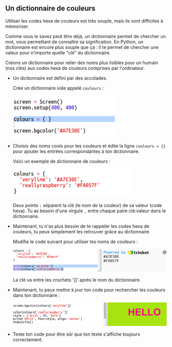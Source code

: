## Un dictionnaire de couleurs

Utiliser les codes hexa de couleurs est très souple, mais ils sont difficiles à mémoriser.

Comme vous le savez peut être déjà, un dictionnaire permet de chercher un mot, vous permettant de connaître sa signification. En Python, un dictionnaire est encore plus souple que ça : il te permet de chercher une valeur pour n'importe quelle "clé" du dictionnaire.

Créons un dictionnaire pour relier des noms plus lisibles pour un humain (nos clés) aux codes hexa de couleurs comprises par l'ordinateur.

+ Un dictionnaire est défini par des accolades.
    
    Crée un dictionnaire vide appelé `couleurs` :
    
    ![screenshot](images/colourful-dict.png)

+ Choisis des noms cools pour tes couleurs et édite la ligne `couleurs = {}` pour ajouter les entrées correspondantes à ton dictionnaire.
    
    Voici un exemple de dictionnaire de couleurs :
    
    ![screenshot](images/colourful-colours.png)
    
    Deux points `:` séparent la clé (le nom de la couleur) de sa valeur (code hexa). Tu as besoin d'une virgule `,` entre chaque paire clé:valeur dans le dictionnaire.

+ Maintenant, tu n'as plus besoin de te rappeler les codes hexa de couleurs, tu peux simplement les retrouver grâce au dictionnaire.
    
    Modifie le code suivant pour utiliser tes noms de couleurs :
    
    ![screenshot](images/colourful-entries.png)
    
    La clé va entre les crochets '[]' après le nom du dictionnaire.

+ Maintenant, tu peux mettre à jour ton code pour rechercher les couleurs dans ton dictionnaire :
    
    ![screenshot](images/colourful-use.png)

+ Teste ton code pour être sûr que ton texte s'affiche toujours correctement.